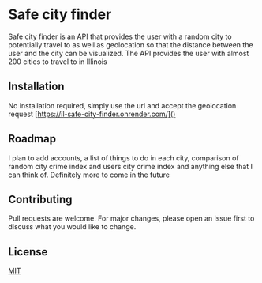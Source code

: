 # Safe city finder

Safe city finder is an API that provides the user with a random city to potentially travel to as well as geolocation so that the distance between the user and the city can be visualized. The API provides the user with almost 200 cities to travel to in Illinois

## Installation

No installation required, simply use the url and accept the geolocation request
[https://il-safe-city-finder.onrender.com/]()

## Roadmap

I plan to add accounts, a list of things to do in each city, comparison of random city crime index and users city crime index and anything else that I can think of. Definitely more to come in the future

## Contributing

Pull requests are welcome. For major changes, please open an issue first
to discuss what you would like to change.

## License

[MIT](https://choosealicense.com/licenses/mit/)
